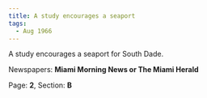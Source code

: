 ```yaml
---  
title: A study encourages a seaport  
tags:  
  - Aug 1966  
---  
```

  
A study encourages a seaport for South Dade.  
  
Newspapers: **Miami Morning News or The Miami Herald**  
  
Page: **2**, Section: **B** 
